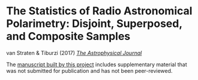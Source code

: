 
# The Statistics of Radio Astronomical Polarimetry: Disjoint, Superposed, and Composite Samples

van Straten &amp; Tiburzi (2017) <a href="http://dx.doi.org/10.3847/1538-4357/835/2/293"><i>The Astrophysical Journal</i></a>

The <a href="https://straten.github.io/2017ApJ...835..293V/paper.pdf">manuscript built by this project</a>
includes supplementary material that was not submitted for publication and has not been peer-reviewed.

